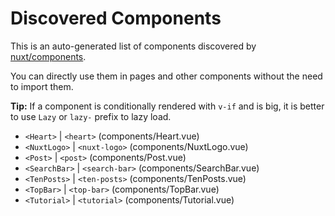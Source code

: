# Discovered Components

This is an auto-generated list of components discovered by [nuxt/components](https://github.com/nuxt/components).

You can directly use them in pages and other components without the need to import them.

**Tip:** If a component is conditionally rendered with `v-if` and is big, it is better to use `Lazy` or `lazy-` prefix to lazy load.

- `<Heart>` | `<heart>` (components/Heart.vue)
- `<NuxtLogo>` | `<nuxt-logo>` (components/NuxtLogo.vue)
- `<Post>` | `<post>` (components/Post.vue)
- `<SearchBar>` | `<search-bar>` (components/SearchBar.vue)
- `<TenPosts>` | `<ten-posts>` (components/TenPosts.vue)
- `<TopBar>` | `<top-bar>` (components/TopBar.vue)
- `<Tutorial>` | `<tutorial>` (components/Tutorial.vue)
